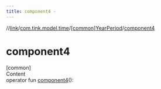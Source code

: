 ```yaml
---
title: component4 -
---
```

//[link](../../index.md)/[com.tink.model.time](../index.md)/[[common]YearPeriod](index.md)/[component4](component4.md)



# component4  
[common]  
Content  
operator fun [component4](component4.md)(): <ERROR CLASS>  




